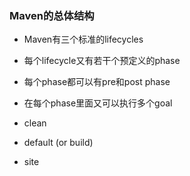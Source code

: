 ### Maven的总体结构

  - Maven有三个标准的lifecycles
  - 每个lifecycle又有若干个预定义的phase
  - 每个phase都可以有pre和post phase
  - 在每个phase里面又可以执行多个goal

  - clean
  - default (or build)
  - site